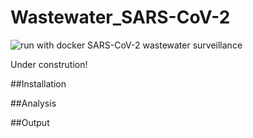 # Wastewater_SARS-CoV-2
![run with docker](https://img.shields.io/badge/run%20with-docker-0db7ed?labelColor=000000&logo=docker)
SARS-CoV-2 wastewater surveillance

Under constrution!

##Installation

##Analysis

##Output
